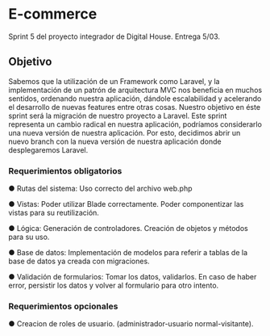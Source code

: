 # E-commerce
Sprint 5 del proyecto integrador de Digital House. Entrega 5/03.

<h2>Objetivo</h2>

Sabemos que la utilización de un Framework como Laravel, y la implementación de un patrón
de arquitectura MVC nos beneficia en muchos sentidos, ordenando nuestra aplicación, dándole
escalabilidad y acelerando el desarrollo de nuevas features entre otras cosas.
Nuestro objetivo en éste sprint será la migración de nuestro proyecto a Laravel. Este sprint
representa un cambio radical en nuestra aplicación, podríamos considerarlo una nueva versión
de nuestra aplicación. Por esto, decidimos abrir un nuevo branch con la nueva versión de
nuestra aplicación donde desplegaremos Laravel.

<h3>Requerimientos obligatorios</h3>

● Rutas del sistema: Uso correcto del archivo web.php

● Vistas: Poder utilizar Blade correctamente. Poder componentizar las vistas para su
reutilización.

● Lógica: Generación de controladores. Creación de objetos y métodos para su uso.

● Base de datos: Implementación de modelos para referir a tablas de la base de datos ya
creada con migraciones.

● Validación de formularios: Tomar los datos, validarlos. En caso de haber error, persistir los
datos y volver al formulario para otro intento.

<h3>Requerimientos opcionales</h3>

● Creacion de roles de usuario. (administrador-usuario normal-visitante).
